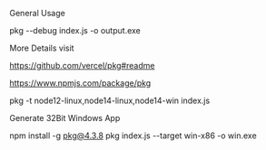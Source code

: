 General Usage 

pkg --debug index.js -o output.exe

More Details visit 

https://github.com/vercel/pkg#readme

https://www.npmjs.com/package/pkg


pkg -t node12-linux,node14-linux,node14-win index.js


Generate 32Bit Windows App 

npm install -g pkg@4.3.8
pkg index.js --target win-x86 -o win.exe





